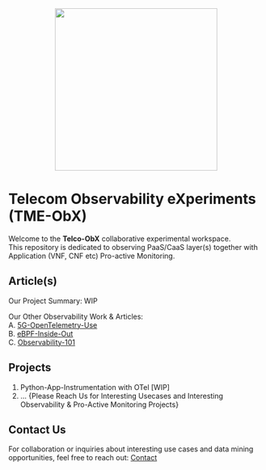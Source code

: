 <div align="center">
    <img src="https://raw.githubusercontent.com/fenar/TME-AIX/main/images/tme-obx.png" width="321"/>
</div>

# Telecom Observability eXperiments (TME-ObX)
Welcome to the **Telco-ObX** collaborative experimental workspace. <br>
This repository is dedicated to observing PaaS/CaaS layer(s) together with Application (VNF, CNF etc) Pro-active Monitoring.

## Article(s)
Our Project Summary: WIP <br>

Our Other Observability Work & Articles: <br>
A. [5G-OpenTelemetry-Use](https://medium.com/open-5g-hypercore/5g-open-telemetry-otel-bccf100e753f) <br>
B. [eBPF-Inside-Out](https://medium.com/open-5g-hypercore/episode-xvii-bkeeper-a23882feb75) <br>
C. [Observability-101](https://medium.com/open-5g-hypercore/episode-xvi-the-eye-of-the-bee-holder-a8e81be2dfa2) <br>

## Projects
1.  Python-App-Instrumentation with OTel [WIP]
2.   ... {Please Reach Us for Interesting Usecases and Interesting Observability & Pro-Active Monitoring Projects}

## Contact Us
For collaboration or inquiries about interesting use cases and data mining opportunities, feel free to reach out:
[Contact](https://www.linkedin.com/in/fenar/)

